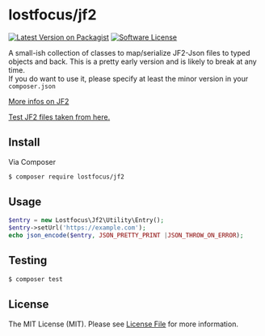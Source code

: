 # lostfocus/jf2

[![Latest Version on Packagist][ico-version]][link-packagist]
[![Software License][ico-license]](LICENSE)

A small-ish collection of classes to map/serialize JF2-Json files to typed objects
and back. This is a pretty early version and is likely to break at any 
time.  
If you do want to use it, please specify at least the minor version in your `composer.json`

[More infos on JF2](https://www.w3.org/TR/jf2/)

[Test JF2 files taken from here.](https://github.com/dissolve/jf2_validator)

## Install

Via Composer

``` bash
$ composer require lostfocus/jf2
```

## Usage

``` php
$entry = new Lostfocus\Jf2\Utility\Entry();
$entry->setUrl('https://example.com');
echo json_encode($entry, JSON_PRETTY_PRINT |JSON_THROW_ON_ERROR);
```

## Testing

``` bash
$ composer test
```

## License

The MIT License (MIT). Please see [License File](LICENSE) for more information.

[ico-version]: https://img.shields.io/packagist/v/lostfocus/jf2.svg
[ico-license]: https://img.shields.io/badge/license-MIT-brightgreen.svg

[link-packagist]: https://packagist.org/packages/lostfocus/jf2